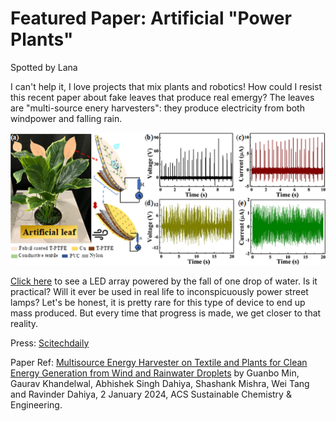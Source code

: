 # Featured Paper: Artificial "Power Plants"
Spotted by Lana

I can't help it, I love projects that mix plants and robotics! How could I resist this recent paper about fake leaves that produce real emergy?
The leaves are "multi-source enery harvesters": they produce electricity from both windpower and falling rain.

![figure from the paper: a fake potted plant with added energy-producing fake leaves](images/plants2.jpeg) 

[Click here](https://pubs.acs.org/doi/suppl/10.1021/acssuschemeng.3c03620/suppl_file/sc3c03620_si_002.mp4) to see a LED array powered by the fall of one drop of water.
Is it practical? Will it ever be used in real life to inconspicuously power street lamps? Let's be honest, it is pretty rare for this type of device to end up mass produced. But every time that progress is made, we get closer to that reality.



Press: [Scitechdaily](https://scitechdaily.com/scientists-develop-literal-power-plants-that-harness-energy-from-wind-and-rain/)

Paper Ref: [Multisource Energy Harvester on Textile and Plants for Clean Energy Generation from Wind and Rainwater Droplets](https://pubs.acs.org/doi/10.1021/acssuschemeng.3c03620) by Guanbo Min, Gaurav Khandelwal, Abhishek Singh Dahiya, Shashank Mishra, Wei Tang and Ravinder Dahiya, 2 January 2024, ACS Sustainable Chemistry & Engineering.
